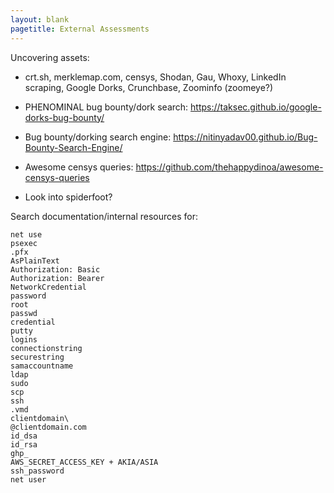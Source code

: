 ```yaml
---
layout: blank
pagetitle: External Assessments
---
```



Uncovering assets:
- crt.sh, merklemap.com, censys, Shodan, Gau, Whoxy, LinkedIn scraping, Google Dorks, Crunchbase, Zoominfo (zoomeye?)

- PHENOMINAL bug bounty/dork search: https://taksec.github.io/google-dorks-bug-bounty/
- Bug bounty/dorking search engine: https://nitinyadav00.github.io/Bug-Bounty-Search-Engine/
- Awesome censys queries: https://github.com/thehappydinoa/awesome-censys-queries

- Look into spiderfoot?

Search documentation/internal resources for:

```
net use
psexec
.pfx
AsPlainText
Authorization: Basic
Authorization: Bearer
NetworkCredential
password
root
passwd
credential
putty
logins
connectionstring
securestring
samaccountname
ldap
sudo
scp
ssh
.vmd
clientdomain\
@clientdomain.com
id_dsa
id_rsa
ghp_
AWS_SECRET_ACCESS_KEY + AKIA/ASIA
ssh_password
net user
```